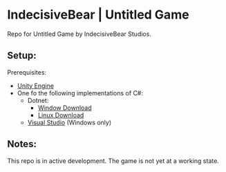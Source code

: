 # IndecisiveBear | Untitled Game
Repo for Untitled Game by IndecisiveBear Studios.

## Setup:
Prerequisites:
* [Unity Engine](https://unity.com/download)
* One fo the following implementations of C#:
  * Dotnet:
    * [Window Download](https://www.microsoft.com/en-us/download/details.aspx?id=7029)
    * [Linux Download](https://learn.microsoft.com/en-us/dotnet/core/install/linux-scripted-manual#scripted-install)
  * [Visual Studio](https://visualstudio.microsoft.com/downloads/) (Windows only)

## Notes:
This repo is in active development. The game is not yet at a working state.
